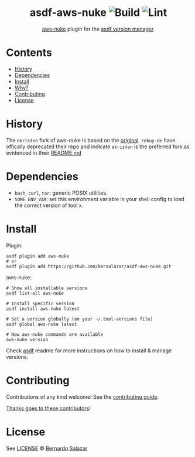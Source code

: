 <div align="center">

# asdf-aws-nuke ![Build](https://github.com/bersalazar/asdf-aws-nuke/workflows/Build/badge.svg) ![Lint](https://github.com/bersalazar/asdf-aws-nuke/workflows/Lint/badge.svg)

[aws-nuke](https://github.com/ekristen/aws-nuke) plugin for the [asdf version manager](https://asdf-vm.com).

</div>

# Contents

- [History](#history)
- [Dependencies](#dependencies)
- [Install](#install)
- [Why?](#why)
- [Contributing](#contributing)
- [License](#license)

# History

The `ekristen` fork of aws-nuke is based on the [original](https://github.com/rebuy-de/aws-nuke). `rebuy-de` have offically deprecated their repo and indicate `ekristen` is
the preferred fork as evidenced in their [README.md](https://github.com/rebuy-de/aws-nuke/blob/main/README.md)

# Dependencies

- `bash`, `curl`, `tar`: generic POSIX utilities.
- `SOME_ENV_VAR`: set this environment variable in your shell config to load the correct version of tool x.

# Install

Plugin:

```shell
asdf plugin add aws-nuke
# or
asdf plugin add https://github.com/bersalazar/asdf-aws-nuke.git
```

aws-nuke:

```shell
# Show all installable versions
asdf list-all aws-nuke

# Install specific version
asdf install aws-nuke latest

# Set a version globally (on your ~/.tool-versions file)
asdf global aws-nuke latest

# Now aws-nuke commands are available
aws-nuke version
```

Check [asdf](https://github.com/asdf-vm/asdf) readme for more instructions on how to
install & manage versions.

# Contributing

Contributions of any kind welcome! See the [contributing guide](contributing.md).

[Thanks goes to these contributors](https://github.com/bersalazar/asdf-aws-nuke/graphs/contributors)!

# License

See [LICENSE](LICENSE) © [Bernardo Salazar](https://github.com/bersalazar/)
